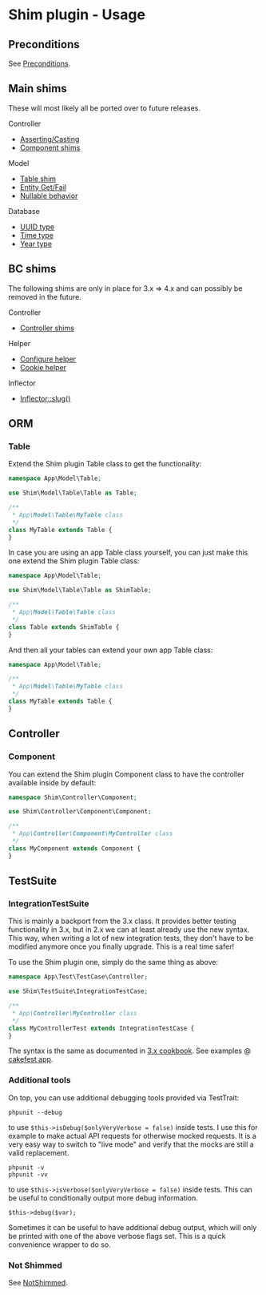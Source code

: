 # Shim plugin - Usage

## Preconditions
See [Preconditions](Preconditions.md).

## Main shims
These will most likely all be ported over to future releases.

Controller
- [Asserting/Casting](Controller/CastTrait.md)
- [Component shims](Controller/Component.md)

Model
- [Table shim](Model/Table.md)
- [Entity Get/Fail](Model/Entity.md)
- [Nullable behavior](Model/Nullable.md)

Database
- [UUID type](Database/Uuid.md)
- [Time type](Database/Time.md)
- [Year type](Database/Year.md)

## BC shims
The following shims are only in place for 3.x => 4.x and can possibly be removed in the future.

Controller
- [Controller shims](Controller/Controller.md)

Helper
- [Configure helper](View/Configure.md)
- [Cookie helper](View/Cookie.md)

Inflector
- [Inflector::slug()](Utility/Inflector.md)

## ORM
### Table
Extend the Shim plugin Table class to get the functionality:
```php
namespace App\Model\Table;

use Shim\Model\Table\Table as Table;

/**
 * App\Model\Table\MyTable class
 */
class MyTable extends Table {
}
```

In case you are using an app Table class yourself, you can just make this one extend the Shim plugin Table class:
```php
namespace App\Model\Table;

use Shim\Model\Table\Table as ShimTable;

/**
 * App\Model\Table\Table class
 */
class Table extends ShimTable {
}
```
And then all your tables can extend your own app Table class:
```php
namespace App\Model\Table;

/**
 * App\Model\Table\MyTable class
 */
class MyTable extends Table {
}
```

## Controller
### Component
You can extend the Shim plugin Component class to have the controller available inside by default:
```php
namespace Shim\Controller\Component;

use Shim\Controller\Component\Component;

/**
 * App\Controller\Component\MyController class
 */
class MyComponent extends Component {
}
```

## TestSuite
### IntegrationTestSuite
This is mainly a backport from the 3.x class. It provides better testing functionality in 3.x, but in 2.x we can at least
already use the new syntax. This way, when writing a lot of new integration tests, they don't have to be modified anymore once you
finally upgrade. This is a real time safer!

To use the Shim plugin one, simply do the same thing as above:
```php
namespace App\Test\TestCase\Controller;

use Shim\TestSuite\IntegrationTestCase;

/**
 * App\Controller\MyController class
 */
class MyControllerTest extends IntegrationTestCase {
}
```

The syntax is the same as documented in [3.x cookbook](https://book.cakephp.org/3.0/en/development/testing.html#controller-integration-testing).
See examples @ [cakefest app](https://github.com/dereuromark/cakefest/tree/3.0/tests/TestCase/Controller).

### Additional tools
On top, you can use additional debugging tools provided via TestTrait:
```
phpunit --debug
```
to use `$this->isDebug($onlyVeryVerbose = false)` inside tests.
I use this for example to make actual API requests for otherwise mocked requests.
It is a very easy way to switch to "live mode" and verify that the mocks are
still a valid replacement.

```
phpunit -v
phpunit -vv
```
to use `$this->isVerbose($onlyVeryVerbose = false)` inside tests.
This can be useful to conditionally output more debug information.

```
$this->debug($var);
```
Sometimes it can be useful to have additional debug output, which will only be
printed with one of the above verbose flags set. This is a quick convenience wrapper to do so.


### Not Shimmed
See [NotShimmed](NotShimmed.md).

